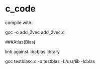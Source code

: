 # c_code

compile with:

gcc -o add_2vec add_2vec.c

###Atlas(Blas)

link against libcblas library

gcc testblasc.c -o testblas -L/usr/lib -lcblas
